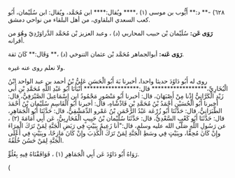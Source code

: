 ٦٢٨) -** د:** أَيُّوب بن موسى (١) ،**** ويُقال:**** ابن مُحَمَّد، ويُقال: ابن سُلَيْمان، أَبُو كعب السعدي البلقاوي، من أهل البلقاء من نواحي دمشق.

**رَوَى عَن:** سُلَيْمان بْن حبيب المحاربي (د) ، وعبد العزيز بْن مُحَمَّد الدَّراوَرْدِيّ وهُوَ من أقرانه.

**رَوَى عَنه:** أبوالجماهر مُحَمَّد بْن عثمان التنوخي (د) ،** وَقَال:** كَانَ ثقة.

ولا نعلم روى عنه غيره.

روى له أَبُو دَاوُدَ حديثا واحدا، أخبرنا بَهَ أَبُو الْحَسَنِ عَلِيُّ بْنُ أحمد بن عبد الواحد ابْنُ الْبُخَارِيِّ،****************** قال:****************** أَنْبَأَنَا أَبُو عَبْدِ اللَّهِ مُحَمَّدِ بْنِ أَبي زَيْدٍ الْكَرَّانِيُّ إِذْنا مِنْ أَصْبَهَانَ، قال: أخبرنا أَبُو مَنْصُورٍ مَحْمُودُ ابن إِسْمَاعِيلَ الصَّيْرَفِيُّ، قال: أخبرنا أَبُو الْحُسَيْنِ أَحْمَدُ بْنُ مُحَمَّدِ بْنِ فَاذْشْاهِ، قال: أخبرنا أَبُو الْقَاسِمِ سُلَيْمان بْنُ أَحْمَدَ الطَّبَرَانِيُّ، قال: حَدَّثَنَا أَبُو زُرْعَة عَبْدُ الرَّحْمَنِ بْنُ عَمْرو الدِّمَشْقِيُّ، قال: حَدَّثَنَا أَبُو الْجَمَاهِرِ، قال: حَدَّثَنَا أَبُو كَعْبٍ السَّعْدِيُّ، قال: حَدَّثَنَا سُلَيْمان بْنُ حَبِيبٍ الْمُحَارِبِيُّ، عَن أَبِي أُمَامَةَ (٢) ، عن رَسُولِ اللَّهِ صَلَّى الله عليه وسلم، قال:"أنا زَعِيمٌ بِبَيْتٍ فِي رَبَضِ الْجَنَّةِ لِمَنْ تَرَكَ الْمِرَاءَ وإِنْ كَانَ مُحِقًّا، وبِبَيْتٍ فِي وسَطِ الْجَنَّةِ لِمَنْ تَرَكَ الْكَذِبَ وإِنْ كَانَ مَازِحًا، وبِبَيْتٍ فِي أَعْلَى الْجَنَّةِ لِمَنْ حَسُنَ خُلُقُهُ.

رَوَاهُ أَبُو دَاوُدَ عَن أَبِي الْجَمَاهِرِ (١) ، فَوَافَقْنَاهُ فِيهِ بِعُلُوٍّ.

(